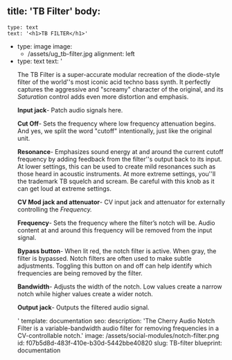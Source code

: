 title: 'TB Filter'
body:
  -
    type: text
    text: '<h1>TB FILTER</h1>'
  -
    type: image
    image:
      - /assets/ug_tb-filter.jpg
    alignment: left
  -
    type: text
    text: '<p>The TB Filter is a super-accurate modular recreation of the diode-style filter of the world''s most iconic acid techno bass synth. It perfectly captures the aggressive and "screamy" character of the original, and its <em>Saturation</em> control adds even more distortion and emphasis.&nbsp;</p><p><strong>Input jack</strong>- Patch audio signals here.</p><p><strong>Cut Off</strong>- Sets the frequency where low frequency attenuation begins. And yes, we split the word "cutoff" intentionally, just like the original unit.&nbsp;<br></p><p><strong>Resonance</strong>- Emphasizes sound energy at and around the current cutoff frequency by adding feedback from the filter''s output back to its input. At lower settings, this can be used to create mild resonances such as those heard in acoustic instruments. At more extreme settings, you''ll the trademark TB squelch and scream. Be careful with this knob as it can get loud at extreme settings.</p><p><strong>CV Mod jack and attenuator</strong>- CV input jack and attenuator for externally controlling the <em>Frequency.</em></p><p><strong>Frequency</strong>- Sets the frequency where the filter’s notch will be. Audio content at and around this frequency will be removed from the input signal.</p><p><strong>Bypass button</strong>- When lit red, the notch filter is active. When gray, the filter is bypassed. Notch filters are often used to make subtle adjustments. Toggling this button on and off can help identify which frequencies are being removed by the filter.</p><p><strong>Bandwidth</strong>- Adjusts the width of the notch. Low values create a narrow notch while higher values create a wider notch.</p><p><strong>Output jack</strong>- Outputs the filtered audio signal.</p>'
template: documentation
seo:
  description: 'The Cherry Audio Notch Filter is a variable-bandwidth audio filter for removing frequencies in a CV-controllable notch.'
  image: /assets/social-modules/notch-filter.png
id: f07b5d8d-483f-410e-b30d-5442bbe40820
slug: TB-filter
blueprint: documentation
